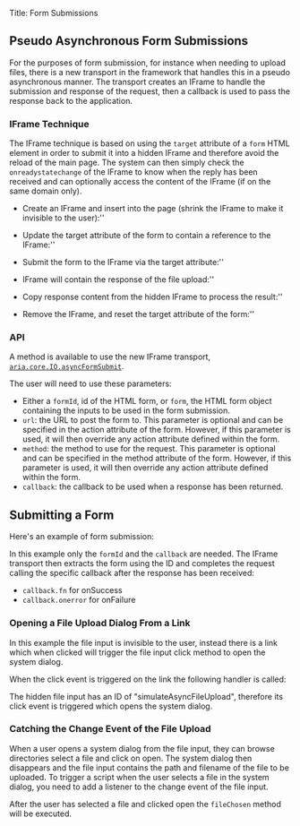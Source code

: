 Title: Form Submissions


## Pseudo Asynchronous Form Submissions
For the purposes of form submission, for instance when needing to upload files, there is a new transport in the framework that handles this in a pseudo asynchronous manner.  The transport creates an IFrame to handle the submission and response of the request, then a callback is used to pass the response back to the application.

### IFrame Technique

The IFrame technique is based on using the `target` attribute of a `form` HTML element in order to submit it into a hidden IFrame and therefore avoid the reload of the main page. The system can then simply check the `onreadystatechange` of the IFrame to know when the reply has been received and can optionally access the content of the IFrame (if on the same domain only).


* Create an IFrame and insert into the page (shrink the IFrame to make it invisible to the user):''

* Update the target attribute of the form to contain a reference to the IFrame:''

* Submit the form to the IFrame via the target attribute:''

* IFrame will contain the response of the file upload:''

* Copy response content from the hidden IFrame to process the result:''

* Remove the IFrame, and reset the target attribute of the form:''

### API
A method is available to use the new IFrame transport, <code>[aria.core.IO.asyncFormSubmit](http://ariatemplates.com/aria/guide/apps/apidocs/#aria.core.IO:asyncFormSubmit:method)</code>.

The user will need to use these parameters:

* Either a `formId`, id of the HTML form, or `form`, the HTML form object containing the inputs to be used in the form submission.
* `url`: the URL to post the form to.  This parameter is optional and can be specified in the action attribute of the form.  However, if this parameter is used, it will then override any action attribute defined within the form.
* `method`: the method to use for the request.  This parameter is optional and can be specified in the method attribute of the form.  However, if this parameter is used, it will then override any action attribute defined within the form.
* `callback`: the callback to be used when a response has been returned.

## Submitting a Form

Here's an example of form submission:

<script src='%SNIPPETS_SERVER_URL%/snippets/github.com/ariatemplates/documentation-code/snippets/appendices/FormSubmitViewScript.js?tag=submitExample1&lang=javascript&outdent=true'></script>

In this example only the `formId` and the `callback` are needed.  The IFrame transport then extracts the form using the ID and completes the request calling the specific callback after the response has been received:

* `callback.fn` for onSuccess
* `callback.onerror` for onFailure


### Opening a File Upload Dialog From a Link

In this example the file input is invisible to the user, instead there is a link which when clicked will trigger the file input click method to open the system dialog.

<script src='%SNIPPETS_SERVER_URL%/snippets/github.com/ariatemplates/documentation-code/snippets/appendices/FormSubmitView.tpl?tag=uploadExample&lang=at&outdent=true'></script>

When the click event is triggered on the link the following handler is called:

<script src='%SNIPPETS_SERVER_URL%/snippets/github.com/ariatemplates/documentation-code/snippets/appendices/FormSubmitViewScript.js?tag=uploadExample1&lang=javascript&outdent=true'></script>

The hidden file input has an ID of "simulateAsyncFileUpload", therefore its click event is triggered which opens the system dialog.


### Catching the Change Event of the File Upload
When a user opens a system dialog from the file input, they can browse directories select a file and click on open.  The system dialog then disappears and the file input contains the path and filename of the file to be uploaded.  To trigger a script when the user selects a file in the system dialog, you need to add a listener to the change event of the file input.

<script src='%SNIPPETS_SERVER_URL%/snippets/github.com/ariatemplates/documentation-code/snippets/appendices/FormSubmitViewScript.js?tag=uploadExample2&lang=javascript&outdent=true'></script>

After the user has selected a file and clicked open the `fileChosen` method will be executed.

<script src='%SNIPPETS_SERVER_URL%/snippets/github.com/ariatemplates/documentation-code/snippets/appendices/FormSubmitViewScript.js?tag=submitExample2&lang=javascript&outdent=true'></script>
